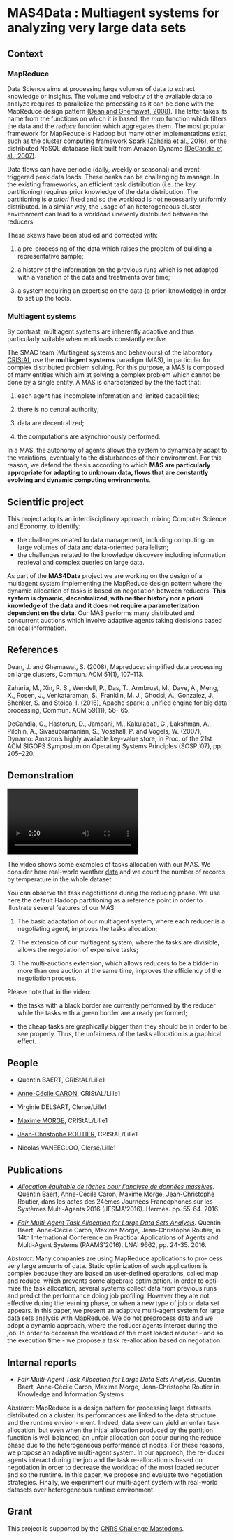 # MAS4Data : Multiagent systems for analyzing very large data sets

## Context

### MapReduce

Data Science aims at processing large volumes of data to extract
knowledge or insights. The volume and velocity of the available data
to analyze requires to parallelize the processing as it can be done
with the MapReduce design pattern [(Dean and Ghemawat, 2008)](#1). The
latter takes its name from the functions on which it is based: the
*map* function which filters the data and the *reduce* function which
aggregates them. The most popular framework for MapReduce is Hadoop
but many other implementations exist, such as the cluster computing
framework Spark [(Zaharia et al., 2016)](#2), or the distributed NoSQL
database Riak built from Amazon Dynamo [(DeCandia et al., 2007)](#3).

Data flows can have periodic (daily, weekly or seasonal) and
event-triggered peak data loads. These peaks can be challenging to
manage. In the existing frameworks, an efficient task distribution
(i.e. the key partitioning) requires prior knowledge of the data
distribution. The partitioning is *a priori* fixed and so the workload
is not necessarily uniformly distributed. In a similar way, the usage
of an heterogeneous cluster environment can lead to a workload
unevenly distributed between the reducers.

These skews have been studied and corrected with:

1. a pre-processing of the data which raises the problem
   of building a representative sample;

2. a history of the information on the previous runs which
is not adapted with a variation of the data and treatments over time;

3. a system requiring an expertise on the data (a priori
knowledge) in order to set up the tools.

### Multiagent systems

By contrast, multiagent
systems are inherently adaptive and thus particularly suitable when
workloads constantly evolve.

The SMAC team (Multiagent systems and behaviours) of the laboratory
[CRIStAL](http://cristal.univ-lille.fr) use the **multiagent systems**
paradigm (MAS), in particular for complex distributed problem
solving. For this purpose, a MAS is composed of many entities which
aim at solving a complex problem which cannot be done by a single
entity. A MAS is characterized by the the fact that:

1. each agent has incomplete information and limited capabilities;

2. there is no central authority;

3. data are decentralized;

4. the computations are asynchronously performed.

In a MAS, the autonomy of agents allows the system to dynamically
adapt to the variations, eventually to the disturbances of their
environment. For this reason, we defend the thesis according to which
**MAS are particularly appropriate for adapting to unknown data, flows
that are constantly evolving and dynamic computing environments**.

## Scientific project

This project adopts an interdisciplinary approach, mixing Computer
Science and Economy, to identify:

* the challenges related to data management, including computing on
      large volumes of data and data-oriented parallelism;
* the challenges related to the knowledge discovery including
      information retrieval and complex queries on large data.

As part of the **MAS4Data** project we are working on the design of a
multiagent system implementing the MapReduce design pattern where the
dynamic allocation of tasks is based on negotiation between
reducers. **This system is dynamic, decentralized, with neither
history nor a priori knowledge of the data and it does not require a
parameterization dependent on the data**. Our MAS performs many
distributed and concurrent auctions which involve adaptive agents
taking decisions based on local information.

## References

<a name="1">Dean, J. and Ghemawat, S. (2008)</a>, Mapreduce: simplified data
processing on large clusters, Commun. ACM 51(1), 107–113.

<a name="2">Zaharia, M., Xin, R. S., Wendell, P., Das, T., Armbrust, M., Dave, A.,
Meng, X., Rosen, J., Venkataraman, S., Franklin, M. J., Ghodsi, A.,
Gonzalez, J., Shenker, S. and Stoica, I. (2016)</a>, Apache spark: a
unified engine for big data processing, Commun. ACM 59(11), 56– 65.

<a name="3">DeCandia, G., Hastorun, D., Jampani, M., Kakulapati, G.,
Lakshman, A., Pilchin, A., Sivasubramanian, S., Vosshall, P. and
Vogels, W. (2007)</a>, Dynamo: Amazon’s highly available key-value store,
in Proc. of the 21st ACM SIGOPS Symposium on Operating Systems
Principles (SOSP ’07), pp. 205–220.

## Demonstration

<video src="fichiervideo.webm" autoplay>
</video>

The video shows some examples of tasks allocation with our MAS. We
consider here real-world weather
[data](https://donneespubliques.meteofrance.fr/?fond=produit&id_produit=90&id_rubrique=32)
and we count the number of records by temperature in the whole
dataset.

You can observe the task negotiations during the reducing phase. We
use here the default Hadoop partitioning as a reference point in
order to illustrate several features of our MAS:

1. The basic adaptation of our multiagent system, where each reducer
is a negotiating agent, improves the tasks allocation;

2. The extension of our multiagent system, where the tasks are
divisible, allows the negotiation of expensive tasks;

3. The multi-auctions extension, which allows reducers to be a bidder
in more than one auction at the same time, improves the efficiency of
the negotiation process.

Please note that in the video:

* the tasks with a black border are currently performed by the reducer
  while the tasks with a green border are already performed;

* the cheap tasks are graphically bigger than they should be in order
  to be see properly. Thus, the unfairness of the tasks allocation is
  a graphical effect.

## People

* Quentin BAERT, CRIStAL/Lille1

* [Anne-Cécile CARON](http://www.lifl.fr/~caronc),  CRIStAL/Lille1

* Virginie DELSART, Clersé/Lille1

* [Maxime MORGE](http://www.lifl.fr/~morge), CRIStAL/Lille1

* [Jean-Christophe ROUTIER](http://www.lifl.fr/~routier), CRIStAL/Lille1

* Nicolas VANEECLOO, Clersé/Lille1

## Publications

- *[Allocation équitable de tâches pour l'analyse de données massives](https://hal.archives-ouvertes.fr/hal-01383096).*
Quentin Baert, Anne-Cécile Caron, Maxime Morge, Jean-Christophe
Routier, dans les actes des 24èmes Journées Francophones sur les
Systèmes Multi-Agents 2016 (JFSMA'2016). Hermès. pp. 55-64. 2016.

- *[Fair Multi-Agent Task Allocation for Large Data Sets Analysis](https://hal.archives-ouvertes.fr/hal-01327522).*
Quentin Baert, Anne-Cécile Caron, Maxime Morge, Jean-Christophe Routier, in 14th
International Conference on Practical Applications of Agents and Multi-Agent
Systems (PAAMS'2016). LNAI 9662, pp. 24-35. 2016.

_Abstract_: Many companies are using MapReduce applications to pro- cess very
large amounts of data. Static optimization of such applications is complex
because they are based on user-defined operations, called map and reduce, which
prevents some algebraic optimization. In order to opti- mize the task
allocation, several systems collect data from previous runs and predict the
performance doing job profiling. However they are not effective during the
learning phase, or when a new type of job or data set appears. In this paper, we
present an adaptive multi-agent system for large data sets analysis with
MapReduce. We do not preprocess data and we adopt a dynamic approach, where the
reducer agents interact during the job. In order to decrease the workload of the
most loaded reducer - and so the execution time - we propose a task
re-allocation based on negotiation.


## Internal reports

- *Fair Multi-Agent Task Allocation for Large Data Sets Analysis.*
Quentin Baert, Anne-Cécile Caron, Maxime Morge, Jean-Christophe Routier in
Knowledge and Information Systems

_Abstract_: MapReduce is a design pattern for processing large datasets
distributed on a cluster. Its performances are linked to the data structure and
the runtime environ- ment. Indeed, data skew can yield an unfair task
allocation, but even when the initial allocation produced by the partition
function is well balanced, an unfair allocation can occur during the reduce
phase due to the heterogeneous performance of nodes. For these reasons, we
propose an adaptive multi-agent system. In our approach, the re- ducer agents
interact during the job and the task re-allocation is based on negotiation in
order to decrease the workload of the most loaded reducer and so the runtime. In
this paper, we propose and evaluate two negotiation strategies. Finally, we
experiment our multi-agent system with real-world datasets over heterogeneous
runtime environment.


## Grant

This project is supported by the
[CNRS Challenge Mastodons](http://www.cnrs.fr/mi/spip.php?article53).
